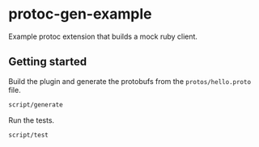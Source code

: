 # protoc-gen-example

Example protoc extension that builds a mock ruby client.

## Getting started

Build the plugin and generate the protobufs from the `protos/hello.proto` file.

```bash
script/generate
```

Run the tests.

```bash
script/test
```
